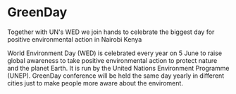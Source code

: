 # GreenDay
Together with UN's WED we join hands to celebrate the biggest day for positive environmental action in Nairobi Kenya

World Environment Day (WED) is celebrated every year on 5 June to raise global awareness to take positive environmental action to protect nature and the planet Earth. It is run by the United Nations Environment Programme (UNEP).
GreenDay conference will be held the same day yearly in different cities just to make people more aware about the enviroment.
